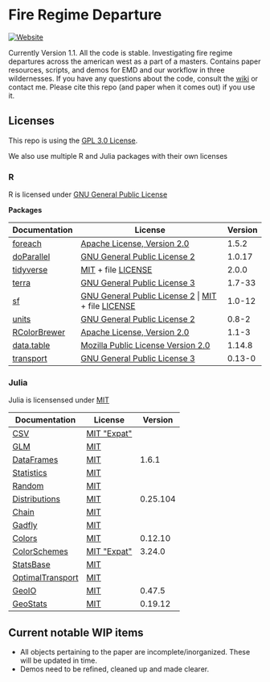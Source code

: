 # Fire Regime Departure
[![Website](https://img.shields.io/website?url=https%3A%2F%2Fgithub.com%2Fsouma4%2FFire_Regime_Departure%2Fwiki&label=Wiki)](https://github.com/souma4/Fire_Regime_Departure/wiki)


Currently Version 1.1. All the code is stable.
Investigating fire regime departures across the american west as a part of a masters. Contains paper resources, scripts, and demos for EMD and our workflow in three wildernesses. If you have any questions about the code, consult the [wiki](https://github.com/souma4/Fire_Regime_Departure/wiki) or contact me. Please cite this repo (and paper when it comes out) if you use it.

## Licenses

This repo is using the [GPL 3.0 License](https://github.com/souma4/Fire_Regime_Departure?tab=GPL-3.0-1-ov-file#readme).

We also use multiple R and Julia packages with their own licenses

### R

R is licensed under [GNU General Public License](https://www.r-project.org/COPYING)

**Packages**

| Documentation | License | Version |
| --- | --- | --- |
| [foreach](https://cran.r-project.org/web/packages/foreach/foreach.pdf)   | [Apache License, Version 2.0](https://www.apache.org/licenses/LICENSE-2.0) | 1.5.2 |
| [doParallel](https://cran.r-project.org/web/packages/doParallel/index.html) | [GNU General Public License 2](https://cran.r-project.org/web/licenses/GPL-2) | 1.0.17 |
| [tidyverse](https://cran.r-project.org/web/packages/tidyverse/tidyverse.pdf) | [MIT](https://cran.r-project.org/web/licenses/MIT) + file [LICENSE](https://cran.r-project.org/web/packages/tidyverse/LICENSE) | 2.0.0 |
| [terra](https://cran.r-project.org/web/packages/terra/terra.pdf) | [GNU General Public License 3](https://cran.r-project.org/web/licenses/GPL-3) | 1.7-33 |
| [sf](https://cran.r-project.org/web/packages/sf/sf.pdf)  | [GNU General Public License 2](https://cran.r-project.org/web/licenses/GPL-2) &#124; [MIT](https://cran.r-project.org/web/licenses/MIT) + file [LICENSE](https://cran.r-project.org/web/packages/sf/LICENSE) | 1.0-12 |
| [units](https://cran.r-project.org/web/packages/units/units.pdf) | [GNU General Public License 2](https://cran.r-project.org/web/licenses/GPL-2) | 0.8-2 |
| [RColorBrewer](https://cran.r-project.org/web/packages/RColorBrewer/RColorBrewer.pdf) | [Apache License, Version 2.0](https://www.apache.org/licenses/LICENSE-2.0) | 1.1-3 |
| [data.table](https://cran.r-project.org/web/packages/data.table/data.table.pdf) | [Mozilla Public License Version 2.0](https://cran.r-project.org/web/packages/data.table/LICENSE) | 1.14.8 |
| [transport](https://cran.r-project.org/web/packages/transport/index.html) | [GNU General Public License 3](https://cran.r-project.org/web/licenses/GPL-3) | 0.13-0 |

### Julia

Julia is licensensed under [MIT](https://github.com/JuliaLang/julia/blob/master/LICENSE.md)

| Documentation | License | Version |
| --- | --- | --- |
| [CSV](https://csv.juliadata.org/stable/) |[MIT "Expat"](https://github.com/JuliaData/CSV.jl?tab=License-1-ov-file#readme) | |
| [GLM](https://juliastats.org/GLM.jl/stable/) |[MIT](https://github.com/JuliaStats/GLM.jl?tab=License-1-ov-file#readme) | |
| [DataFrames](https://dataframes.juliadata.org/stable/) |[MIT](https://github.com/JuliaData/DataFrames.jl?tab=License-1-ov-file#readme) | 1.6.1 |
| [Statistics](https://github.com/JuliaStats/Statistics.jl) |[MIT](https://github.com/JuliaStats/Statistics.jl?tab=License-1-ov-file#readme) | |
| [Random](https://docs.julialang.org/en/v1/stdlib/Random/) |[MIT](https://github.com/JuliaLang/julia/blob/master/LICENSE.md) | |
| [Distributions](https://juliastats.org/Distributions.jl/stable/) |[MIT](https://github.com/JuliaStats/Distributions.jl?tab=License-1-ov-file#readme) | 0.25.104 |
| [Chain](https://github.com/jkrumbiegel/Chain.jl?tab=readme-ov-file) |[MIT](https://github.com/jkrumbiegel/Chain.jl?tab=MIT-1-ov-file#readme) | |
| [Gadfly](https://gadflyjl.org/stable/) |[MIT](https://github.com/GiovineItalia/Gadfly.jl?tab=License-1-ov-file#readme) | |
| [Colors](https://juliagraphics.github.io/Colors.jl/stable/) |[MIT](https://github.com/JuliaGraphics/Colors.jl?tab=License-1-ov-file#readme) | 0.12.10 |
| [ColorSchemes](https://juliagraphics.github.io/ColorSchemes.jl/stable/) |[MIT "Expat"](https://github.com/JuliaGraphics/ColorSchemes.jl?tab=License-1-ov-file#readme) | 3.24.0 |
| [StatsBase](https://juliastats.org/StatsBase.jl/stable/) |[MIT](https://github.com/JuliaStats/StatsBase.jl?tab=License-1-ov-file#readme) | |
| [OptimalTransport](https://juliaoptimaltransport.github.io/OptimalTransport.jl/stable/) |[MIT](https://github.com/JuliaOptimalTransport/OptimalTransport.jl?tab=MIT-1-ov-file#readme) | |P
| [GeoIO](https://github.com/JuliaEarth/GeoIO.jl?tab=readme-ov-file) |[MIT](https://github.com/JuliaEarth/GeoIO.jl?tab=MIT-1-ov-file#readme) | 0.47.5 |
| [GeoStats](https://juliaearth.github.io/GeoStatsDocs/stable/) |[MIT](https://github.com/JuliaEarth/GeoStats.jl?tab=MIT-1-ov-file#readme) | 0.19.12 |

## Current notable WIP items

- All objects pertaining to the paper are incomplete/inorganized. These will be updated in time.
- Demos need to be refined, cleaned up and made clearer.
